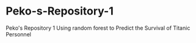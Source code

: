 # Peko-s-Repository-1
Peko's  Repository 1
Using random forest to Predict the Survival of Titanic Personnel
